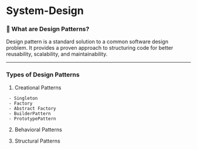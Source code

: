 # System-Design

### 📖 What are Design Patterns?

Design pattern is a standard solution to a common software design problem. It provides a proven approach to structuring code for better reusability, scalability, and maintainability.

---
### Types of Design Patterns

1. Creational Patterns
 ```
  - Singleton 
  - Factory
  - Abstract Factory
  - BuilderPattern
  - PrototypePattern
```

2. Behavioral Patterns

3. Structural Patterns

